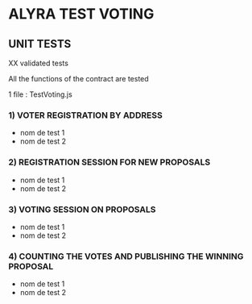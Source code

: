 # ALYRA TEST VOTING

## UNIT TESTS

XX validated tests

All the functions of the contract are tested

1 file : TestVoting.js

### 1) VOTER REGISTRATION BY ADDRESS

- nom de test 1
- nom de test 2

### 2) REGISTRATION SESSION FOR NEW PROPOSALS

- nom de test 1
- nom de test 2

### 3) VOTING SESSION ON PROPOSALS

- nom de test 1
- nom de test 2

### 4) COUNTING THE VOTES AND PUBLISHING THE WINNING PROPOSAL

- nom de test 1
- nom de test 2
